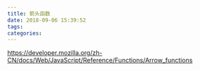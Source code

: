 ```yaml
---
title: 箭头函数
date: 2018-09-06 15:39:52
tags:
categories:
---
```




<!--more-->

<https://developer.mozilla.org/zh-CN/docs/Web/JavaScript/Reference/Functions/Arrow_functions>